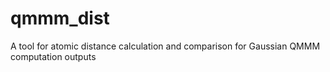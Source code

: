 # qmmm_dist
A tool for atomic distance calculation and comparison for Gaussian QMMM computation outputs
